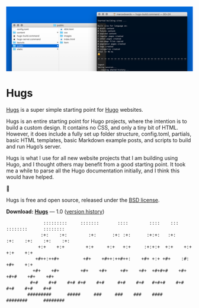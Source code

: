 ![](Help/images/hugs-hero.png)

# Hugs

[Hugs](https://bjango.com/designresources/) is a super simple starting point for [Hugo](http://gohugo.io) websites.

Hugs is an entire starting point for Hugo projects, where the intention is to build a custom design. It contains no CSS, and only a tiny bit of HTML. However, it does include a fully set up folder structure, config.toml, partials, basic HTML templates, basic Markdown example posts, and scripts to build and run Hugo’s server.

Hugs is what I use for all new website projects that I am building using Hugo, and I thought others may benefit from a good starting point. It took me a while to parse all the Hugo documentation initially, and I think this would have helped.

🤗

Hugs is free and open source, released under the [BSD license](https://github.com/bjango/Hugs/blob/master/Help/License.md).

**Download:** **[Hugs](https://github.com/bjango/Hugs/archive/master.zip)** — 1.0 ([version history](https://github.com/bjango/Hugs/blob/master/Help/Version%20History.md))

```
              :::::::::     :::::::       ::::        ::::    :::     ::::::::      :::::::: 
             :+:    :+:        :+:      :+: :+:      :+:+:   :+:    :+:    :+:    :+:    :+: 
            +:+    +:+        +:+     +:+   +:+     :+:+:+  +:+    +:+           +:+    +:+  
           +#++:++#+         +#+    +#++:++#++:    +#+ +:+ +#+    :#:           +#+    +:+   
          +#+    +#+        +#+    +#+     +#+    +#+  +#+#+#    +#+   +#+#    +#+    +#+    
         #+#    #+#    #+# #+#    #+#     #+#    #+#   #+#+#    #+#    #+#    #+#    #+#     
        #########      #####     ###     ###    ###    ####     ########      ######## 
```